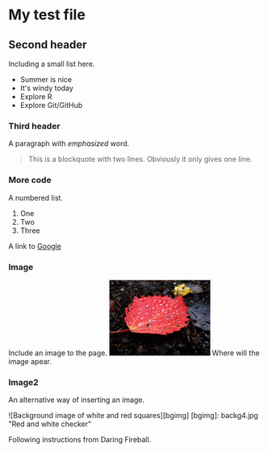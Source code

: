 # My test file

## Second header
Including a small list here.
* Summer is nice
* It's windy today
* Explore R
* Explore Git/GitHub

### Third header
A paragraph with *emphasized* word.
> This is a blockquote
> with two lines. Obviously it only gives one line.

### More code
A numbered list.

1. One
2. Two
3. Three

A link to [Google](http://www.google.com)

### Image
Include an image to the page.
![Autumn leaves](hoost_200.gif "Autumn leaves")
Where will the image apear.

### Image2
An alternative way of inserting an image.

![Background image of white and red squares][bgimg]
[bgimg]: backg4.jpg "Red and white checker"

Following instructions from Daring Fireball.

